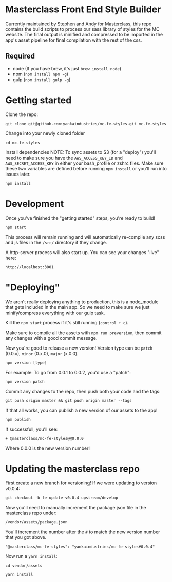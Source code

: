 # Masterclass Front End Style Builder
Currently maintained by Stephen and Andy for Masterclass, this repo contains the build scripts to process our sass library of styles for the MC website.  The final output is minified and compressed to be imported in the app's asset pipeline for final compilation with the rest of the css.

## Required
- node (If you have brew, it's just `brew install node`)
- npm (`npm install npm -g`)
- gulp (`npm install gulp -g`)

# Getting started
Clone the repo:
```
git clone git@github.com:yankaindustries/mc-fe-styles.git mc-fe-styles
```

Change into your newly cloned folder
```
cd mc-fe-styles
```

Install dependencies
NOTE: To sync assets to S3 (for a "deploy") you'll need to make sure you have the `AWS_ACCESS_KEY_ID` and `AWS_SECRET_ACCESS_KEY` in either your bash_profile or zshrc files.  Make sure these two variables are defined before running `npm install` or you'll run into issues later.

```
npm install
```

# Development
Once you've finished the "getting started" steps, you're ready to build!

```
npm start
```

This process will remain running and will automatically re-compile any scss and js files in the `/src/` directory if they change.

A http-server process will also start up.  You can see your changes "live" here:

```
http://localhost:3001
```

# "Deploying"
We aren't really deploying anything to production, this is a node_module that gets included in the main app.  So we need to make sure we just minify/compress everything with our gulp task.

Kill the `npm start` process if it's still running (`control + c`).

Make sure to compile all the assets with `npm run preversion`, then commit any changes with a good commit message.

Now you're good to release a new version! Version type can be `patch` (0.0.x), `minor` (0.x.0), `major` (x.0.0).

```
npm version [type]
```

For example: To go from 0.0.1 to 0.0.2, you'd use a "patch":

```
npm version patch
```

Commit any changes to the repo, then push both your code and the tags:
```
git push origin master && git push origin master --tags
```

If that all works, you can publish a new version of our assets to the app!

```
npm publish
```

If successfull, you'll see:
```
+ @masterclass/mc-fe-styles@@0.0.0
```

Where 0.0.0 is the new version number!

# Updating the masterclass repo
First create a new branch for versioning!  If we were updating to version v0.0.4:

```
git checkout -b fe-update-v0.0.4 upstream/develop
```

Now you'll need to manually increment the package.json file in the masterclass repo under:

```
/vendor/assets/package.json
```

You'll increment the number after the `#` to match the new version number that you got above.

```
"@masterclass/mc-fe-styles": "yankaindustries/mc-fe-styles#0.0.4"
```

Now run a `yarn install`:
```
cd vendor/assets
```

```
yarn install
```

